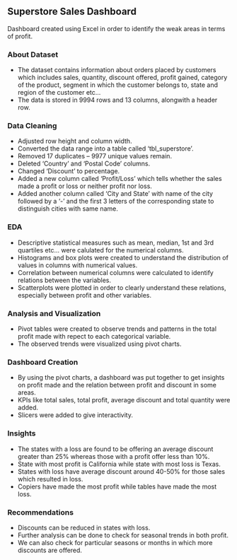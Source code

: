 ## Superstore Sales Dashboard
Dashboard created using Excel in order to identify the weak areas in terms of profit.
### About Dataset
*	The dataset contains information about orders placed by customers which includes sales, quantity, discount offered, profit gained, category of the product, segment in which the customer belongs to, state and region of the customer etc...
*	The data is stored in 9994 rows and 13 columns, alongwith a header row.
### Data Cleaning
*	Adjusted row height and column width.
* Converted the data range into a table called ‘tbl_superstore’.
* Removed 17 duplicates – 9977 unique values remain.
* Deleted ‘Country’ and ‘Postal Code’ columns.
* Changed ‘Discount’ to percentage.
* Added a new column called ‘Profit/Loss’ which tells whether the sales made a profit or loss or neither profit nor loss.
* Added another column called ‘City and State’ with name of the city followed by a ‘-’ and the first 3 letters of the corresponding state to distinguish cities with same name.
### EDA
*	Descriptive statistical measures such as mean, median, 1st and 3rd quartiles etc... were calulated for the numerical columns.
*	Histograms and box plots were created to understand the distribution of values in columns with numerical values.
*	Correlation between numerical columns were calculated to identify relations between the variables.
*	Scatterplots were plotted in order to clearly understand these relations, especially between profit and other variables.
### Analysis and Visualization
*	Pivot tables were created to observe trends and patterns in the total profit made with repect to each categorical variable.
*	The observed trends were visualized using pivot charts.
### Dashboard Creation
*	By using the pivot charts, a dashboard was put together to get insights on profit made and the relation between profit and discount in some areas.
*	KPIs like total sales, total profit, average discount and total quantity were added.
*	Slicers were added to give interactivity.
### Insights
*	The states with a loss are found to be offering an average discount greater than 25% whereas those with a profit offer less than 10%.
*	State with most profit is California while state with most loss is Texas.
*	States with loss have average discount around 40-50% for those sales which resulted in loss.
*	Copiers have made the most profit while tables have made the most loss.
### Recommendations
*	Discounts can be reduced in states with loss.
* Further analysis can be done to check for seasonal trends in both profit.
* We can also check for particular seasons or months in which more discounts are offered.
